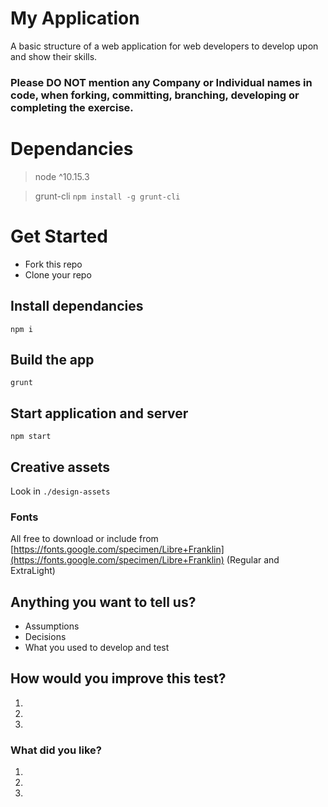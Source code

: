 # My Application

A basic structure of a web application for web developers to develop upon and show their skills.

### Please DO NOT mention any Company or Individual names in code, when forking, committing, branching, developing or completing the exercise. 

# Dependancies
> node ^10.15.3

> grunt-cli ```npm install -g grunt-cli```

# Get Started

- Fork this repo
- Clone your repo

## Install dependancies
```
npm i
``` 

## Build the app
```
grunt
```

## Start application and server
```
npm start
```

## Creative assets  
Look in ```./design-assets```

### Fonts
All free to download or include from [https://fonts.google.com/specimen/Libre+Franklin](https://fonts.google.com/specimen/Libre+Franklin) (Regular and ExtraLight)

## Anything you want to tell us?
- Assumptions
- Decisions
- What you used to develop and test

## How would you improve this test?
1.
2.
3.

### What did you like?
1.
2.
3.
